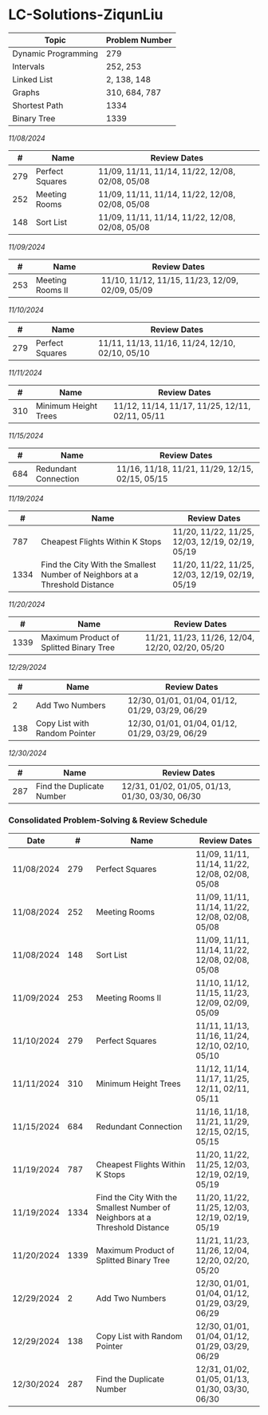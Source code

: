 # LC-Solutions-ZiqunLiu


| Topic                     | Problem Number     |
|---------------------------|--------------------|
| Dynamic Programming       | 279               |
| Intervals                 | 252, 253          |
| Linked List               | 2, 138, 148       |
| Graphs                    | 310, 684, 787     |
| Shortest Path             | 1334              |
| Binary Tree               | 1339              |

*11/08/2024*

| #   | Name              | Review Dates                                           |
|-----|--------------------|--------------------------------------------------------|
| 279 | Perfect Squares   | 11/09, 11/11, 11/14, 11/22, 12/08, 02/08, 05/08         |
| 252 | Meeting Rooms     | 11/09, 11/11, 11/14, 11/22, 12/08, 02/08, 05/08         |
| 148 | Sort List         | 11/09, 11/11, 11/14, 11/22, 12/08, 02/08, 05/08         |

*11/09/2024*

| #   | Name               | Review Dates                                           |
|-----|---------------------|--------------------------------------------------------|
| 253 | Meeting Rooms II   | 11/10, 11/12, 11/15, 11/23, 12/09, 02/09, 05/09         |

*11/10/2024*

| #   | Name              | Review Dates                                           |
|-----|--------------------|--------------------------------------------------------|
| 279 | Perfect Squares   | 11/11, 11/13, 11/16, 11/24, 12/10, 02/10, 05/10         |

*11/11/2024*

| #   | Name                  | Review Dates                                           |
|-----|------------------------|--------------------------------------------------------|
| 310 | Minimum Height Trees   | 11/12, 11/14, 11/17, 11/25, 12/11, 02/11, 05/11         |

*11/15/2024*

| #   | Name                  | Review Dates                                           |
|-----|------------------------|--------------------------------------------------------|
| 684 | Redundant Connection   | 11/16, 11/18, 11/21, 11/29, 12/15, 02/15, 05/15         |

*11/19/2024*

| #   | Name                               | Review Dates                                           |
|-----|------------------------------------|--------------------------------------------------------|
| 787 | Cheapest Flights Within K Stops   | 11/20, 11/22, 11/25, 12/03, 12/19, 02/19, 05/19         |
| 1334 | Find the City With the Smallest Number of Neighbors at a Threshold Distance   | 11/20, 11/22, 11/25, 12/03, 12/19, 02/19, 05/19         |

*11/20/2024*

| #   | Name                               | Review Dates                                           |
|-----|------------------------------------|--------------------------------------------------------|
| 1339 | Maximum Product of Splitted Binary Tree   | 11/21, 11/23, 11/26, 12/04, 12/20, 02/20, 05/20         |

*12/29/2024*

| #   | Name                              | Review Dates                                           |
|-----|-----------------------------------|--------------------------------------------------------|
| 2   | Add Two Numbers                   | 12/30, 01/01, 01/04, 01/12, 01/29, 03/29, 06/29        |
| 138 | Copy List with Random Pointer     | 12/30, 01/01, 01/04, 01/12, 01/29, 03/29, 06/29        |

*12/30/2024*

| #   | Name                              | Review Dates                                           |
|-----|-----------------------------------|--------------------------------------------------------|
| 287 | Find the Duplicate Number         | 12/31, 01/02, 01/05, 01/13, 01/30, 03/30, 06/30        |

### Consolidated Problem-Solving & Review Schedule

| Date       | #    | Name                                                                    | Review Dates                                           |
|------------|------|-------------------------------------------------------------------------|--------------------------------------------------------|
| 11/08/2024 | 279  | Perfect Squares                                                         | 11/09, 11/11, 11/14, 11/22, 12/08, 02/08, 05/08        |
| 11/08/2024 | 252  | Meeting Rooms                                                           | 11/09, 11/11, 11/14, 11/22, 12/08, 02/08, 05/08        |
| 11/08/2024 | 148  | Sort List                                                               | 11/09, 11/11, 11/14, 11/22, 12/08, 02/08, 05/08        |
| 11/09/2024 | 253  | Meeting Rooms II                                                        | 11/10, 11/12, 11/15, 11/23, 12/09, 02/09, 05/09        |
| 11/10/2024 | 279  | Perfect Squares                                                         | 11/11, 11/13, 11/16, 11/24, 12/10, 02/10, 05/10        |
| 11/11/2024 | 310  | Minimum Height Trees                                                    | 11/12, 11/14, 11/17, 11/25, 12/11, 02/11, 05/11        |
| 11/15/2024 | 684  | Redundant Connection                                                    | 11/16, 11/18, 11/21, 11/29, 12/15, 02/15, 05/15        |
| 11/19/2024 | 787  | Cheapest Flights Within K Stops                                         | 11/20, 11/22, 11/25, 12/03, 12/19, 02/19, 05/19        |
| 11/19/2024 | 1334 | Find the City With the Smallest Number of Neighbors at a Threshold Distance | 11/20, 11/22, 11/25, 12/03, 12/19, 02/19, 05/19 |
| 11/20/2024 | 1339 | Maximum Product of Splitted Binary Tree                                 | 11/21, 11/23, 11/26, 12/04, 12/20, 02/20, 05/20        |
| 12/29/2024 | 2    | Add Two Numbers                                                         | 12/30, 01/01, 01/04, 01/12, 01/29, 03/29, 06/29        |
| 12/29/2024 | 138  | Copy List with Random Pointer                                           | 12/30, 01/01, 01/04, 01/12, 01/29, 03/29, 06/29        |
| 12/30/2024 | 287  | Find the Duplicate Number                                               | 12/31, 01/02, 01/05, 01/13, 01/30, 03/30, 06/30        |
